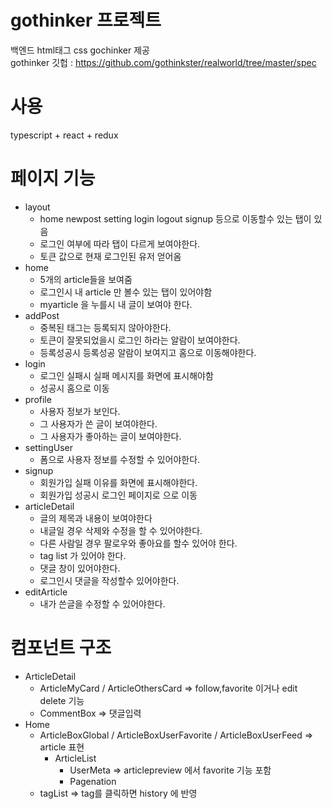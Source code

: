 # gothinker 프로젝트
백엔드 html태그 css gochinker 제공   
gothinker 깃헙 : https://github.com/gothinkster/realworld/tree/master/spec   


# 사용 
typescript + react + redux


# 페이지 기능
* layout
    + home newpost setting login logout signup 등으로 이동할수 있는 탭이 있음
    + 로그인 여부에 따라 탭이 다르게 보여야한다.
    + 토큰 값으로 현재 로그인된 유저 얻어옴
* home
    + 5개의 article들을 보여줌
    + 로그인시 내 article 만 볼수 있는 탭이 있어야함
    + myarticle 을 누를시 내 글이 보여야 한다.
* addPost
    + 중복된 태그는 등록되지 않아야한다.
    + 토큰이 잘못되었을시 로그인 하라는 알람이 보여야한다.
    + 등록성공시 등록성공 알람이 보여지고 홈으로 이동해야한다.
* login
    + 로그인 실패시 실패 메시지를 화면에 표시해야함
    + 성공시 홈으로 이동
* profile
    + 사용자 정보가 보인다.
    + 그 사용자가 쓴 글이 보여야한다.
    + 그 사용자가 좋아하는 글이 보여야한다. 
* settingUser
    + 폼으로 사용자 정보를 수정할 수 있어야한다.
* signup
    + 회원가입 실패 이유를 화면에 표시해야한다.
    + 회원가입 성공시 로그인 페이지로 으로 이동
* articleDetail
    + 글의 제목과 내용이 보여야한다
    + 내글일 경우 삭제와 수정을 할 수 있어야한다.
    + 다른 사람일 경우 팔로우와 좋아요를 할수 있어야 한다.
    + tag list 가 있어야 한다.
    + 댓글 창이 있어야한다.
    + 로그인시 댓글을 작성할수 있어야한다.
* editArticle
    + 내가 쓴글을 수정할 수 있어야한다.

# 컴포넌트 구조
- ArticleDetail
    - ArticleMyCard / ArticleOthersCard => follow,favorite 이거나 edit delete 기능
    - CommentBox => 댓글입력 
- Home
    - ArticleBoxGlobal / ArticleBoxUserFavorite / ArticleBoxUserFeed  => article 표현
        - ArticleList
            - UserMeta => articlepreview 에서 favorite 기능 포함
            - Pagenation
    - tagList => tag를 클릭하면 history 에 반영